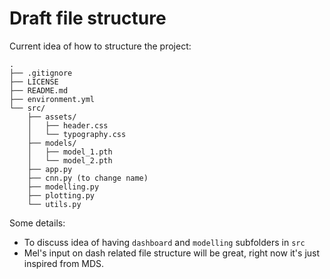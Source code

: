 # Draft file structure

Current idea of how to structure the project:

```
.
├── .gitignore
├── LICENSE
├── README.md
├── environment.yml
└── src/
    ├── assets/
    │   ├── header.css
    │   └── typography.css
    ├── models/
    │   ├── model_1.pth
    │   └── model_2.pth
    ├── app.py
    ├── cnn.py (to change name)
    ├── modelling.py
    ├── plotting.py
    └── utils.py
```

Some details:

- To discuss idea of having `dashboard` and `modelling` subfolders in `src`
- Mel's input on dash related file structure will be great, right now it's just inspired from MDS.
